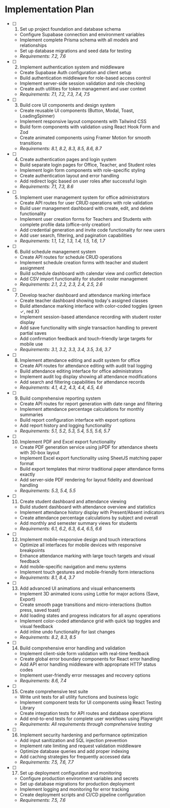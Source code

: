 # Implementation Plan

- [ ] 1. Set up project foundation and database schema




  - Configure Supabase connection and environment variables
  - Implement complete Prisma schema with all models and relationships
  - Set up database migrations and seed data for testing
  - _Requirements: 7.2, 7.6_

- [ ] 2. Implement authentication system and middleware

  - Create Supabase Auth configuration and client setup
  - Build authentication middleware for role-based access control
  - Implement server-side session validation and role checking
  - Create auth utilities for token management and user context
  - _Requirements: 7.1, 7.2, 7.3, 7.4, 7.5_

- [ ] 3. Build core UI components and design system

  - Create reusable UI components (Button, Modal, Toast, LoadingSpinner)
  - Implement responsive layout components with Tailwind CSS
  - Build form components with validation using React Hook Form and Zod
  - Create animated components using Framer Motion for smooth transitions
  - _Requirements: 8.1, 8.2, 8.3, 8.5, 8.6, 8.7_

- [ ] 4. Create authentication pages and login system

  - Build separate login pages for Office, Teacher, and Student roles
  - Implement login form components with role-specific styling
  - Create authentication layout and error handling
  - Add redirect logic based on user roles after successful login
  - _Requirements: 7.1, 7.3, 8.6_

- [ ] 5. Implement user management system for office administrators

  - Create API routes for user CRUD operations with role validation
  - Build user management dashboard with create, edit, and delete functionality
  - Implement user creation forms for Teachers and Students with complete profile data (office-only creation)
  - Add credential generation and invite code functionality for new users
  - Add user search, filtering, and pagination capabilities
  - _Requirements: 1.1, 1.2, 1.3, 1.4, 1.5, 1.6, 1.7_

- [ ] 6. Build schedule management system

  - Create API routes for schedule CRUD operations
  - Implement schedule creation forms with teacher and student assignment
  - Build schedule dashboard with calendar view and conflict detection
  - Add CSV import functionality for student roster management
  - _Requirements: 2.1, 2.2, 2.3, 2.4, 2.5, 2.6_

- [ ] 7. Develop teacher dashboard and attendance marking interface

  - Create teacher dashboard showing today's assigned classes
  - Build attendance marking interface with color-coded toggles (green ✓, red X)
  - Implement session-based attendance recording with student roster display
  - Add save functionality with single transaction handling to prevent partial saves
  - Add confirmation feedback and touch-friendly large targets for mobile use
  - _Requirements: 3.1, 3.2, 3.3, 3.4, 3.5, 3.6, 3.7_

- [ ] 8. Implement attendance editing and audit system for office

  - Create API routes for attendance editing with audit trail logging
  - Build attendance editing interface for office administrators
  - Implement audit log display showing all attendance modifications
  - Add search and filtering capabilities for attendance records
  - _Requirements: 4.1, 4.2, 4.3, 4.4, 4.5, 4.6_

- [ ] 9. Build comprehensive reporting system

  - Create API routes for report generation with date range and filtering
  - Implement attendance percentage calculations for monthly summaries
  - Build report configuration interface with export options
  - Add report history and logging functionality
  - _Requirements: 5.1, 5.2, 5.3, 5.4, 5.5, 5.6, 5.7_

- [ ] 10. Implement PDF and Excel export functionality

  - Create PDF generation service using jsPDF for attendance sheets with 30-box layout
  - Implement Excel export functionality using SheetJS matching paper format
  - Build export templates that mirror traditional paper attendance forms exactly
  - Add server-side PDF rendering for layout fidelity and download handling
  - _Requirements: 5.3, 5.4, 5.5_

- [ ] 11. Create student dashboard and attendance viewing

  - Build student dashboard with attendance overview and statistics
  - Implement attendance history display with Present/Absent indicators
  - Create attendance percentage calculations by subject and overall
  - Add monthly and semester summary views for students
  - _Requirements: 6.1, 6.2, 6.3, 6.4, 6.5, 6.6_

- [ ] 12. Implement mobile-responsive design and touch interactions

  - Optimize all interfaces for mobile devices with responsive breakpoints
  - Enhance attendance marking with large touch targets and visual feedback
  - Add mobile-specific navigation and menu systems
  - Implement touch gestures and mobile-friendly form interactions
  - _Requirements: 8.1, 8.4, 3.7_

- [ ] 13. Add advanced UI animations and visual enhancements

  - Implement 3D animated icons using Lottie for major actions (Save, Export)
  - Create smooth page transitions and micro-interactions (button press, saved toast)
  - Add loading states and progress indicators for all async operations
  - Implement color-coded attendance grid with quick tap toggles and visual feedback
  - Add inline undo functionality for last changes
  - _Requirements: 8.2, 8.3, 8.5_

- [ ] 14. Build comprehensive error handling and validation

  - Implement client-side form validation with real-time feedback
  - Create global error boundary components for React error handling
  - Add API error handling middleware with appropriate HTTP status codes
  - Implement user-friendly error messages and recovery options
  - _Requirements: 8.6, 7.4_

- [ ] 15. Create comprehensive test suite

  - Write unit tests for all utility functions and business logic
  - Implement component tests for UI components using React Testing Library
  - Create integration tests for API routes and database operations
  - Add end-to-end tests for complete user workflows using Playwright
  - _Requirements: All requirements through comprehensive testing_

- [ ] 16. Implement security hardening and performance optimization

  - Add input sanitization and SQL injection prevention
  - Implement rate limiting and request validation middleware
  - Optimize database queries and add proper indexing
  - Add caching strategies for frequently accessed data
  - _Requirements: 7.5, 7.6, 7.7_

- [ ] 17. Set up deployment configuration and monitoring
  - Configure production environment variables and secrets
  - Set up database migrations for production deployment
  - Implement logging and monitoring for error tracking
  - Create deployment scripts and CI/CD pipeline configuration
  - _Requirements: 7.5, 7.6_
